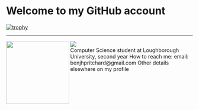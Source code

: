 <h1>Welcome to my GitHub account</h1>

[![trophy](https://github-profile-trophy.vercel.app/?username=pritchard-ben)](https://github.com/ryo-ma/github-profile-trophy)

---
<div>
  <img height="170" align="left" src="https://github-readme-stats.vercel.app/api?username=pritchard-ben&count_private=true&include_all_commits=true" />
  <img src="https://github-readme-stats.vercel.app/api/top-langs/?username=pritchard-ben&layout=compact" />
</div>
<div>
  Computer Science student at Loughborough University, second year
  How to reach me:
  email: benjhpritchard@gmail.com
  Other details elsewhere on my profile
</div>
